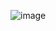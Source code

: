 ![image](https://github.com/DesarrolladorWeb-dev/Clima-JS/assets/130877967/d0fde837-ef58-4dec-bfc6-ae78f5500b2b)
